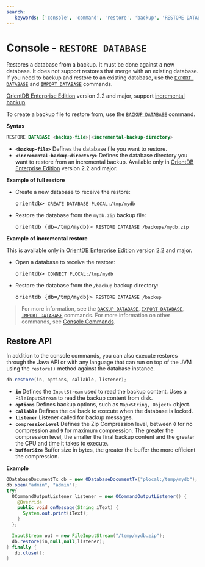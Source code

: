 ```yaml
---
search:
   keywords: ['console', 'command', 'restore', 'backup', 'RESTORE DATABASE']
---
```


# Console - `RESTORE DATABASE`

Restores a database from a backup.  It must be done against a new database.  It does not support restores that merge with an existing database.  If you need to backup and restore to an existing database, use the [`EXPORT DATABASE`](Console-Command-Export.md) and [`IMPORT DATABASE`](Console-Command-Import.md) commands.

[OrientDB Enterprise Edition](Enterprise-Edition.md) version 2.2 and major, support [incremental backup](Incremental-Backup-And-Restore.md).

To create a backup file to restore from, use the [`BACKUP DATABASE`](Console-Command-Backup.md) command.

**Syntax**

```sql
RESTORE DATABASE <backup-file>|<incremental-backup-directory>
```

- **`<backup-file>`** Defines the database file you want to restore.
- **`<incremental-backup-directory>`** Defines the database directory you want to restore from an incremental backup. Available only in [OrientDB Enterprise Edition](Enterprise-Edition.md) version 2.2 and major.


**Example of full restore**

- Create a new database to receive the restore:

  <pre>
  orientdb> <code class='lang-sql userinput'>CREATE DATABASE PLOCAL:/tmp/mydb</code>
  </pre>

- Restore the database from the `mydb.zip` backup file:

  <pre>
  orientdb {db=/tmp/mydb}> <code class='lang-sql userinput'>RESTORE DATABASE /backups/mydb.zip</code>
  </pre>

**Example of incremental restore**

This is available only in [OrientDB Enterprise Edition](Enterprise-Edition.md) version 2.2 and major.

- Open a database to receive the restore:

  <pre>
  orientdb> <code class='lang-sql userinput'>CONNECT PLOCAL:/tmp/mydb</code>
  </pre>

- Restore the database from the `/backup` backup directory:

  <pre>
  orientdb {db=/tmp/mydb}> <code class='lang-sql userinput'>RESTORE DATABASE /backup</code>
  </pre>

>For more information, see the [`BACKUP DATABASE`](Console-Command-Backup.md), [`EXPORT DATABASE`](Console-Command-Export.md), [`IMPORT DATABASE`](Console-Command-Import.md) commands.  For more information on other commands, see [Console Commands](Console-Commands.md).


## Restore API

In addition to the console commands, you can also execute restores through the Java API or with any language that can run on top of the JVM using the `restore()` method against the database instance.

```java
db.restore(in, options, callable, listener);
```

- **`in`** Defines the `InputStream` used to read the backup content.  Uses a `FileInputStream` to read the backup content from disk.
- **`options`** Defines backup options, such as `Map<String, Object>` object.
- **`callable`** Defines the callback to execute when the database is locked.
- **`listener`** Listener called for backup messages.
- **`compressionLevel`** Defines the Zip Compression level, between `0` for no compression and `9` for maximum compression.  The greater the compression level, the smaller the final backup content and the greater the CPU and time it takes to execute.
- **`bufferSize`** Buffer size in bytes, the greater the buffer the more efficient the compression.

**Example**


```java
ODatabaseDocumentTx db = new ODatabaseDocumentTx("plocal:/temp/mydb");
db.open("admin", "admin");
try{
  OCommandOutputListener listener = new OCommandOutputListener() {
    @Override
    public void onMessage(String iText) {
      System.out.print(iText);
    }
  };

  InputStream out = new FileInputStream("/temp/mydb.zip");
  db.restore(in,null,null,listener);
} finally {
   db.close();
}
```

